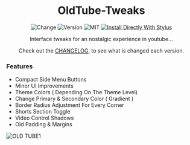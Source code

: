 <div align="center">
  <h1> OldTube-Tweaks </h1>
  <img src="https://img.shields.io/badge/Changes%20-Youtube-992c2b.svg?style=for-the-badge" alt="Change">
  <img src="https://img.shields.io/badge/Latest%20-1.4.1-639b1b.svg?style=for-the-badge" alt="Version">
  <img src="https://img.shields.io/badge/License%20-MIT-436b9b.svg?style=for-the-badge" alt="MIT">
  <a href="https://raw.githubusercontent.com/aKqir24/OldTube-Tweaks/master/OldTube_Tweaks.user.css">
    <img src="https://img.shields.io/badge/Install%20directly%20with-Stylus-238b8b.svg?style=for-the-badge" alt="Install Directly With Stylus">
  </a>
  </img>
  <br>
  
  <p> Interface tweaks for an nostalgic experience in youtube...</p>
  <p> Check out the <a href="https://github.com/aKqir24/OldTube-Tweaks/blob/main/CHANGELOG.md">CHANGELOG,</a> to see what is changed each version.</p>
</div>

### Features
  - Compact Side Menu Buttons
  - Minor UI Improvements
  - Theme Colors ( Depending On The Theme Level)
  - Change Primary & Secondary Color ( Gradient )
  - Border Radius Adjustment For Every Corner
  - Shorts Section Toggle
  - Video Control Shadows
  - Old Padding & Margins

![OLD TUBE1](https://github.com/user-attachments/assets/0899b0cf-368c-4b7b-91c1-0a8e58d530f1)
